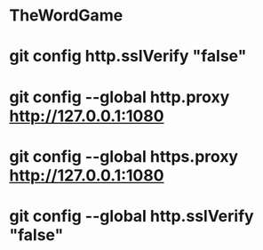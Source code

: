 # TheWordGame
# git config http.sslVerify "false"
# git config --global http.proxy http://127.0.0.1:1080
# git config --global https.proxy http://127.0.0.1:1080
# git config --global http.sslVerify "false"